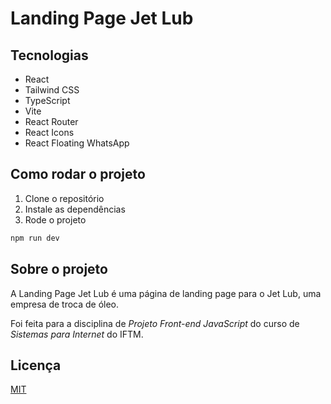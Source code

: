 # Landing Page Jet Lub

## Tecnologias

- React
- Tailwind CSS
- TypeScript
- Vite
- React Router
- React Icons
- React Floating WhatsApp

## Como rodar o projeto

1. Clone o repositório
2. Instale as dependências
3. Rode o projeto

```bash
npm run dev
```

## Sobre o projeto

A Landing Page Jet Lub é uma página de landing page para o Jet Lub, uma empresa de troca de óleo.

Foi feita para a disciplina de *Projeto Front-end JavaScript* do curso de *Sistemas para Internet* do IFTM.

## Licença

[MIT](https://choosealicense.com/licenses/mit/)
